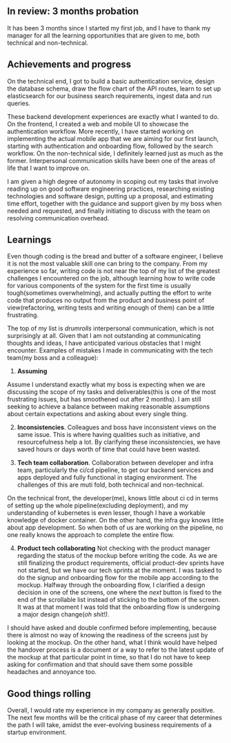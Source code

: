 ## In review: 3 months probation

It has been 3 months since I started my first job, and I have to thank my manager for all the learning opportunities that are given to me, both technical and non-technical.

## Achievements and progress

On the technical end, I got to build a basic authentication service, design the database schema, draw the flow chart of the API routes, learn to set up elasticsearch for our business search requirements, ingest data and run queries.

These backend development experiences are exactly what I wanted to do. On the frontend, I created a web and mobile UI to showcase the authentication workflow.
More recently, I have started working on implementing the actual mobile app that we are aiming for our first launch, starting with authentication and onboarding flow, followed by the search workflow. On the non-technical side, I definitely learned just as much as the former.
Interpersonal communication skills have been one of the areas of life that I want to improve on.

I am given a high degree of autonomy in scoping out my tasks that involve reading up on good software engineering practices, researching existing technologies and software design, putting up a proposal, and estimating time effort, together with the guidance and support given by my boss when needed and requested, and finally initiating to discuss with the team on resolving communication overhead.

## Learnings

Even though coding is the bread and butter of a software engineer, I believe it is not the most valuable skill one can bring to the company.
From my experience so far, writing code is not near the top of my list of the greatest challenges I encountered on the job, although learning how to write code for various components of the system for the first time is usually tough(sometimes overwhelming), and actually putting the effort to write code that produces no output from the product and business point of view(refactoring, writing tests and writing enough of them) can be a little frustrating.

The top of my list is _drumrolls_ interpersonal communication, which is not surprisingly at all. Given that I am not outstanding at communicating thoughts and ideas, I have anticipated various obstacles that I might encounter. Examples of mistakes I made in communicating with the tech team(my boss and a colleague):

1.  **Assuming**

Assume I understand exactly what my boss is expecting when we are discussing the scope of my tasks and deliverables(this is one of the most frustrating issues, but has smoothened out after 2 months). I am still seeking to achieve a balance between making reasonable assumptions about certain expectations and asking about every single thing.

2.  **Inconsistencies**.
Colleagues and boss have inconsistent views on the same issue. This is where having qualities such as initiative, and resourcefulness help a lot. By clarifying these inconsistencies, we have saved hours or days worth of time that could have been wasted.

3.  **Tech team collaboration**.
Collaboration between developer and infra team, particularly the ci/cd pipeline, to get our backend services and apps deployed and fully functional in staging environment. The challenges of this are muti fold, both technical and non-technical.

On the technical front, the developer(me), knows little about ci cd in terms of setting up the whole pipeline(excluding deployment), and my understanding of kubernetes is even lesser, though I have a workable knowledge of docker container. On the other hand, the infra guy knows little about app development. So when both of us are working on the pipeline, no one really knows the approach to complete the entire flow.

4.  **Product tech collaborating**
Not checking with the product manager regarding the status of the mockup before writing the code. As we are still finalizing the product requirements, official product-dev sprints have not started, but we have our tech sprints at the moment.
I was tasked to do the signup and onboarding flow for the mobile app according to the mockup. Halfway through the onboarding flow, I clarified a design decision in one of the screens, one where the _next_ button is fixed to the end of the scrollable list instead of sticking to the bottom of the screen.
It was at that moment I was told that the onboarding flow is undergoing a major design change(_oh shit!)_.

I should have asked and double confirmed before implementing, because there is almost no way of knowing the readiness of the screens just by looking at the mockup. On the other hand, what I think would have helped the handover process is a document or a way to refer to the latest update of the mockup at that particular point in time, so that I do not have to keep asking for confirmation and that should save them some possible headaches and annoyance too.

## Good things rolling

Overall, I would rate my experience in my company as generally positive. The next few months will be the critical phase of my career that determines the path I will take, amidst the ever-evolving business requirements of a startup environment.